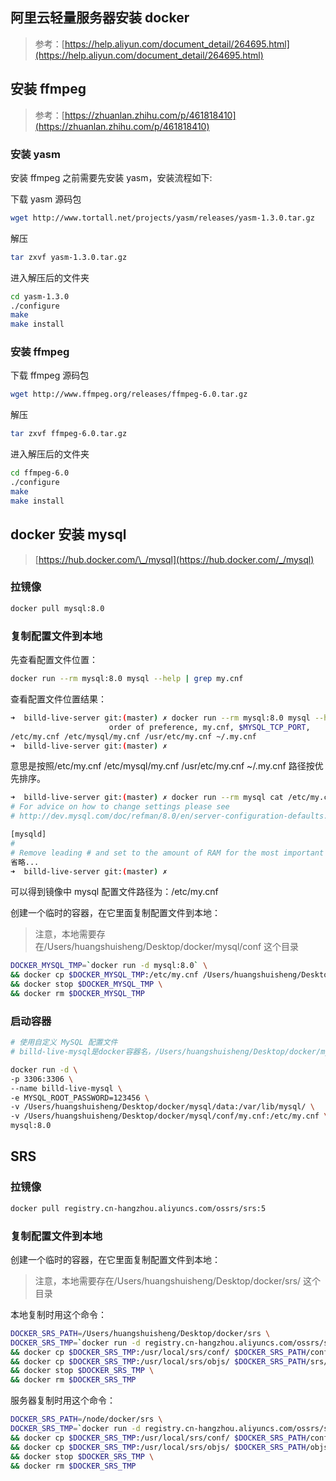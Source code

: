 ## 阿里云轻量服务器安装 docker

> 参考：[https://help.aliyun.com/document_detail/264695.html](https://help.aliyun.com/document_detail/264695.html)

## 安装 ffmpeg

> 参考：[https://zhuanlan.zhihu.com/p/461818410](https://zhuanlan.zhihu.com/p/461818410)

### 安装 yasm

安装 ffmpeg 之前需要先安装 yasm，安装流程如下:

下载 yasm 源码包

```bash
wget http://www.tortall.net/projects/yasm/releases/yasm-1.3.0.tar.gz
```

解压

```bash
tar zxvf yasm-1.3.0.tar.gz
```

进入解压后的文件夹

```bash
cd yasm-1.3.0
./configure
make
make install
```

### 安装 ffmpeg

下载 ffmpeg 源码包

```bash
wget http://www.ffmpeg.org/releases/ffmpeg-6.0.tar.gz
```

解压

```bash
tar zxvf ffmpeg-6.0.tar.gz
```

进入解压后的文件夹

```bash
cd ffmpeg-6.0
./configure
make
make install
```

## docker 安装 mysql

> [https://hub.docker.com/\_/mysql](https://hub.docker.com/_/mysql)

### 拉镜像

```bash
docker pull mysql:8.0
```

### 复制配置文件到本地

先查看配置文件位置：

```bash
docker run --rm mysql:8.0 mysql --help | grep my.cnf
```

查看配置文件位置结果：

```bash
➜  billd-live-server git:(master) ✗ docker run --rm mysql:8.0 mysql --help | grep my.cnf
                      order of preference, my.cnf, $MYSQL_TCP_PORT,
/etc/my.cnf /etc/mysql/my.cnf /usr/etc/my.cnf ~/.my.cnf
➜  billd-live-server git:(master) ✗
```

意思是按照/etc/my.cnf /etc/mysql/my.cnf /usr/etc/my.cnf ~/.my.cnf 路径按优先排序。

```bash
➜  billd-live-server git:(master) ✗ docker run --rm mysql cat /etc/my.cnf
# For advice on how to change settings please see
# http://dev.mysql.com/doc/refman/8.0/en/server-configuration-defaults.html

[mysqld]
#
# Remove leading # and set to the amount of RAM for the most important data
省略...
➜  billd-live-server git:(master) ✗
```

可以得到镜像中 mysql 配置文件路径为：/etc/my.cnf

创建一个临时的容器，在它里面复制配置文件到本地：

> 注意，本地需要存在/Users/huangshuisheng/Desktop/docker/mysql/conf 这个目录

```bash
DOCKER_MYSQL_TMP=`docker run -d mysql:8.0` \
&& docker cp $DOCKER_MYSQL_TMP:/etc/my.cnf /Users/huangshuisheng/Desktop/docker/mysql/conf \
&& docker stop $DOCKER_MYSQL_TMP \
&& docker rm $DOCKER_MYSQL_TMP
```

### 启动容器

```bash
# 使用自定义 MySQL 配置文件
# billd-live-mysql是docker容器名，/Users/huangshuisheng/Desktop/docker/mysql是映射到本机的mysql，123456是密码

docker run -d \
-p 3306:3306 \
--name billd-live-mysql \
-e MYSQL_ROOT_PASSWORD=123456 \
-v /Users/huangshuisheng/Desktop/docker/mysql/data:/var/lib/mysql/ \
-v /Users/huangshuisheng/Desktop/docker/mysql/conf/my.cnf:/etc/my.cnf \
mysql:8.0
```

## SRS

### 拉镜像

```bash
docker pull registry.cn-hangzhou.aliyuncs.com/ossrs/srs:5
```

### 复制配置文件到本地

创建一个临时的容器，在它里面复制配置文件到本地：

> 注意，本地需要存在/Users/huangshuisheng/Desktop/docker/srs/ 这个目录

本地复制时用这个命令：

```bash
DOCKER_SRS_PATH=/Users/huangshuisheng/Desktop/docker/srs \
DOCKER_SRS_TMP=`docker run -d registry.cn-hangzhou.aliyuncs.com/ossrs/srs:5` \
&& docker cp $DOCKER_SRS_TMP:/usr/local/srs/conf/ $DOCKER_SRS_PATH/conf/ \
&& docker cp $DOCKER_SRS_TMP:/usr/local/srs/objs/ $DOCKER_SRS_PATH/srs/ \
&& docker stop $DOCKER_SRS_TMP \
&& docker rm $DOCKER_SRS_TMP
```

服务器复制时用这个命令：

```bash
DOCKER_SRS_PATH=/node/docker/srs \
DOCKER_SRS_TMP=`docker run -d registry.cn-hangzhou.aliyuncs.com/ossrs/srs:5` \
&& docker cp $DOCKER_SRS_TMP:/usr/local/srs/conf/ $DOCKER_SRS_PATH/conf/ \
&& docker cp $DOCKER_SRS_TMP:/usr/local/srs/objs/ $DOCKER_SRS_PATH/objs/ \
&& docker stop $DOCKER_SRS_TMP \
&& docker rm $DOCKER_SRS_TMP
```
